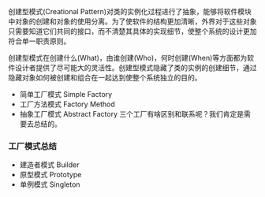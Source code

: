 创建型模式(Creational Pattern)对类的实例化过程进行了抽象，能够将软件模块中对象的创建和对象的使用分离。为了使软件的结构更加清晰，外界对于这些对象只需要知道它们共同的接口，而不清楚其具体的实现细节，使整个系统的设计更加符合单一职责原则。

创建型模式在创建什么(What)，由谁创建(Who)，何时创建(When)等方面都为软件设计者提供了尽可能大的灵活性。创建型模式隐藏了类的实例的创建细节，通过隐藏对象如何被创建和组合在一起达到使整个系统独立的目的。 

* 简单工厂模式 Simple Factory
* 工厂方法模式 Factory Method
* 抽象工厂模式 Abstract Factory
三个工厂有啥区别和联系呢？我们肯定是需要去总结的。

### 工厂模式总结


* 建造者模式 Builder
* 原型模式 Prototype
* 单例模式 Singleton
